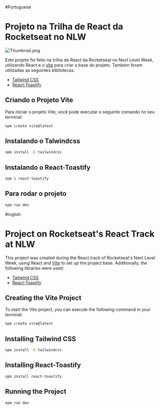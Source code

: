 #Portuguese
# Projeto na Trilha de React da Rocketseat no NLW

![Thumbnail.png](https://i.ibb.co/dW30kvw/Thumbnail.png)

Este projeto foi feito na trilha de React da Rocketseat no Next Level Week, utilizando React e o [vite](https://vitejs.dev/) para criar a base do projeto. Também foram utilizadas as seguintes bibliotecas:

- [Tailwind CSS](https://tailwindcss.com/)
- [React-Toastify](https://www.npmjs.com/package/react-toastify)

## Criando o Projeto Vite

Para iniciar o projeto Vite, você pode executar o seguinte comando no seu terminal:

```bash
npm create vite@latest
```

## Instalando o Talwindcss


```bash
npm install -D tailwindcss
```

## Instalando o React-Toastify


```bash
npm i react-toastify
```

## Para rodar o projeto


```bash
npm run dev
```

#inglish
# Project on Rocketseat's React Track at NLW

This project was created during the React track of Rocketseat's Next Level Week, using React and [Vite](https://vitejs.dev/) to set up the project base. Additionally, the following libraries were used:

- [Tailwind CSS](https://tailwindcss.com/)
- [React-Toastify](https://www.npmjs.com/package/react-toastify)

## Creating the Vite Project

To start the Vite project, you can execute the following command in your terminal:

```bash
npm create vite@latest
```

## Installing Tailwind CSS


```bash
npm install -D tailwindcss
```

## Installing React-Toastify


```bash
npm install react-toastify
```

## Running the Project


```bash
npm run dev
```
```


